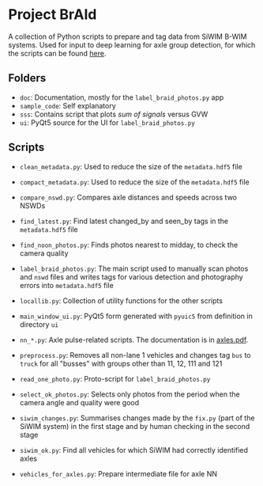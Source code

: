 # Project BrAId

A collection of Python scripts to prepare and tag data from SiWIM B-WIM systems. Used for input to deep learning for axle group detection, for which the scripts can be found [here](https://github.com/DomenSoberlFamnit/BrAId).

## Folders

- `doc`: Documentation, mostly for the `label_braid_photos.py` app
- `sample_code`: Self explanatory
- `sss`: Contains script that plots *sum of signals* versus GVW
- `ui`: PyQt5 source for the UI for `label_braid_photos.py`

## Scripts

- `clean_metadata.py`: Used to reduce the size of the `metadata.hdf5` file
- `compact_metadata.py`: Used to reduce the size of the `metadata.hdf5` file
- `compare_nswd.py`: Compares axle distances and speeds across two NSWDs
- `find_latest.py`: Find latest changed_by and seen_by tags in the `metadata.hdf5` file
- `find_noon_photos.py`: Finds photos nearest to midday, to check the camera quality
- `label_braid_photos.py`: The main script used to manually scan photos and `nswd` files and writes tags for various detection and photography errors into `metadata.hdf5` file
- `locallib.py`: Collection of utility functions for the other scripts
- `main_window_ui.py`: PyQt5 form generated with `pyuic5` from definition in directory `ui`
- `nn_*.py`: Axle pulse-related scripts. The documentation is in  [axles.pdf](doc/axles/axles.pdf).
- `preprocess.py`: Removes all non-lane 1 vehicles and changes tag `bus` to `truck` for all "busses"
  with groups other than 11, 12, 111 and 121
- `read_one_photo.py`: Proto-script for `label_braid_photos.py`
- `select_ok_photos.py`: Selects only photos from the period when the camera angle and quality were good
- `siwim_changes.py`: Summarises changes made by the `fix.py` (part of the SiWIM system) in the first stage and by human checking in the second stage
- `siwim_ok.py`: Find all vehicles for which SiWIM had correctly identified axles

- `vehicles_for_axles.py`: Prepare intermediate file for axle NN
